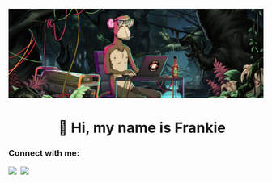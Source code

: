 ![👋 Hi, my name is Frankie Seabrook](./fs-bayc.png)

<div id="toc">
  <ul align="center" style="list-style: none">
    <summary>
      <h1>
        👋 Hi, my name is Frankie
      </h1>
    </summary>
  </ul>
</div>

**<h3 align="left">Connect with me:</h3>** 
<p align="left"><a href="https://github.com/fifthfrankie" target="_blank"><img src="https://img.shields.io/badge/GitHub-100000?logo=github&logoColor=white" height="28" style="margin-right: 4px"></a> <a href="https://www.linkedin.com/in/frankieseabrook" target="_blank"><img src="https://img.shields.io/badge/LinkedIn-0077B5?logo=linkedin&logoColor=white" height="28" style="margin-right: 4px"></a> </p>
